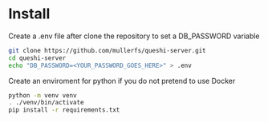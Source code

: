 # Install

Create a .env file after clone the repository to set a DB_PASSWORD variable

```bash
git clone https://github.com/mullerfs/queshi-server.git
cd queshi-server
echo "DB_PASSWORD=<YOUR_PASSWORD_GOES_HERE>" > .env
```

Create an enviroment for python if you do not pretend to use Docker

```bash
python -m venv venv
. ./venv/bin/activate
pip install -r requirements.txt
```